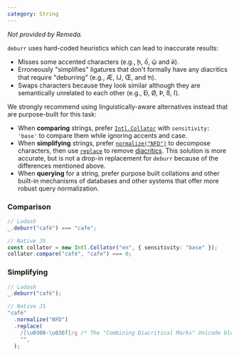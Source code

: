 ```yaml
---
category: String
---
```


_Not provided by Remeda._

`deburr` uses hard-coded heuristics which can lead to inaccurate results:

- Misses some accented characters (e.g., ḩ, ố, ῷ and й).
- Erroneously "simplifies" ligatures that don't formally have any diacritics
  that require "deburring" (e.g., Æ, Ĳ, Œ, and ŉ).
- Swaps characters because they look similar although they are semantically
  unrelated to each other (e.g., Ð, Ø, Þ, ß, ſ).

We strongly recommend using linguistically-aware alternatives instead that are
purpose-built for this task:

- When **comparing** strings, prefer [`Intl.Collator`](https://developer.mozilla.org/en-US/docs/Web/JavaScript/Reference/Global_Objects/Intl/Collator)
  with `sensitivity: 'base'` to compare them while ignoring accents and case.
- When **simplifying** strings, prefer [`normalize("NFD")`](https://developer.mozilla.org/en-US/docs/Web/JavaScript/Reference/Global_Objects/String/normalize)
  to decompose characters, then use [`replace`](https://developer.mozilla.org/en-US/docs/Web/JavaScript/Reference/Global_Objects/String/replace)
  to remove [diacritics](https://en.wikipedia.org/wiki/Combining_Diacritical_Marks). This solution is more accurate, but is not a drop-in replacement for `deburr` because of the differences mentioned above.
- When **querying** for a string, prefer purpose built collations and other
  built-in mechanisms of databases and other systems that offer more robust
  query normalization.

### Comparison

```ts
// Lodash
_.deburr("café") === "cafe";

// Native JS
const collator = new Intl.Collator("en", { sensitivity: "base" });
collator.compare("café", "cafe") === 0;
```

### Simplifying

```ts
// Lodash
_.deburr("café");

// Native JS
"café"
  .normalize("NFD")
  .replace(
    /[\u0300-\u036f]/g /* The "Combining Diacritical Marks" Unicode block. */,
    "",
  );
```
